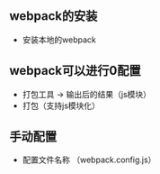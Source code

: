 ## webpack的安装
 - 安装本地的webpack


## webpack可以进行0配置
- 打包工具 -> 输出后的结果（js模块）
- 打包（支持js模块化）

## 手动配置
- 配置文件名称 （webpack.config.js）